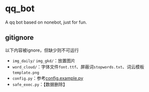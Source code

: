# qq_bot
 A qq bot based on nonebot, just for fun.

## gitignore

以下内容被ignore，但缺少则不可运行

* `img_daily/` `img_gkd/`：放置图片
* `word_cloud/`：字体文件`font.ttf`、屏蔽词`stopwords.txt`、词云模板`template.png`
* `config.py`：参考[config.example.py](./config.example.py)
* `safe_exec.py`：【数据删除】
